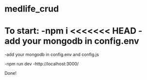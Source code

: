 # medlife_crud

To start:
-npm i
<<<<<<< HEAD
-add your mongodb in config.env
=======

-add your mongodb in config.env and config.js

-npm run dev
-http://localhost:3000/

Done!
